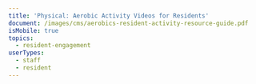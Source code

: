```yaml
---
title: 'Physical: Aerobic Activity Videos for Residents'
document: /images/cms/aerobics-resident-activity-resource-guide.pdf
isMobile: true
topics:
  - resident-engagement
userTypes:
  - staff
  - resident
---
```


